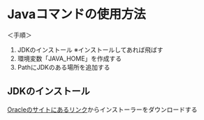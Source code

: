 # Javaコマンドの使用方法
＜手順＞
1. JDKのインストール ※インストールしてあれば飛ばす
2. 環境変数「JAVA_HOME」を作成する
3. PathにJDKのある場所を追加する

## JDKのインストール
[Oracleのサイトにあるリンク](https://www.oracle.com/java/technologies/javase-downloads.html)からインストーラーをダウンロードする
